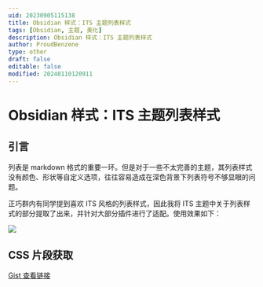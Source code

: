 ```yaml
---
uid: 20230905115138
title: Obsidian 样式：ITS 主题列表样式
tags: [Obsidian, 主题, 美化]
description: Obsidian 样式：ITS 主题列表样式
author: ProudBenzene
type: other
draft: false
editable: false
modified: 20240110120911
---
```


# Obsidian 样式：ITS 主题列表样式

## 引言

列表是 markdown 格式的重要一环。但是对于一些不太完善的主题，其列表样式没有颜色、形状等自定义选项，往往容易造成在深色背景下列表符号不够显眼的问题。

正巧群内有同学提到喜欢 ITS 风格的列表样式，因此我将 ITS 主题中关于列表样式的部分提取了出来，并针对大部分插件进行了适配。使用效果如下：

![](https://cdn.pkmer.cn/images/202311081626290.jpg!pkmer)

## CSS 片段获取

[Gist 查看链接](https://gist.github.com/windily-cloud/e48c0081f84125f02b29a29bf6f25396)
